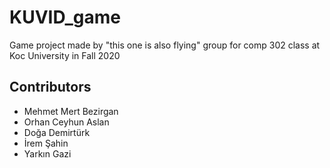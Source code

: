 # KUVID_game
Game project made by "this one is also flying" group for comp 302 class at Koc University in Fall 2020


<h2>Contributors</h2>
<ul>
  <li>Mehmet Mert Bezirgan</li>
  <li>Orhan Ceyhun Aslan</li>
  <li>Doğa Demirtürk</li>
  <li>İrem Şahin</li>
  <li>Yarkın Gazi</li>
</ul>
